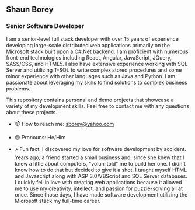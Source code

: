 ## Shaun Borey
### Senior Software Developer

I am a senior-level full stack developer with over 15 years of experience developing large-scale distributed web applications primarily on the Microsoft stack built upon a C#.Net backend. I am proficient with numerous front-end technologies including React, Angular, JavaScript, JQuery, SASS/CSS, and HTML5. I also have extensive experience working with SQL Server and utilizing T-SQL to write complex stored procedures and some minor experience with other languages such as Java and Python. I am passionate about leveraging my skills to find solutions to complex business problems.

This repository contains personal and demo projects that showcase a variety of my development skills. Feel free to contact me with any questions about these projects.

- 📫 How to reach me: sborey@yahoo.com

- 😄 Pronouns: He/Him

- ⚡ Fun fact: I discovered my love for software development by accident. Years ago, a friend started a small business and, since she knew that I knew a little about computers, "volun-told" me to build her one. I didn't know how to do that but decided to give it a shot. I taught myself HTML and Javascript along with ASP 3.0/VBScript and SQL Server databases. I quickly fell in love with creating web applications because it allowed me to use my creativity, intellect, and passion for puzzle-solving all at once. Since those days, I have made software development utilizing the Microsoft stack my full-time career.

<!--
**shaunborey/shaunborey** is a ✨ _special_ ✨ repository because its `README.md` (this file) appears on your GitHub profile.

Here are some ideas to get you started:

- 🔭 I’m currently working on ...
- 🌱 I’m currently learning ...
- 👯 I’m looking to collaborate on ...
- 🤔 I’m looking for help with ...
- 💬 Ask me about ...
- 📫 How to reach me: ...
- 😄 Pronouns: ...
- ⚡ Fun fact: ...
-->
